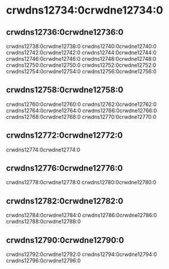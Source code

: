 # crwdns12734:0crwdne12734:0

## crwdns12736:0crwdne12736:0

crwdns12738:0crwdne12738:0 crwdns12740:0crwdne12740:0 crwdns12742:0crwdne12742:0 crwdns12744:0crwdne12744:0 crwdns12746:0crwdne12746:0 crwdns12748:0crwdne12748:0 crwdns12750:0crwdne12750:0 crwdns12752:0crwdne12752:0 crwdns12754:0crwdne12754:0 crwdns12756:0crwdne12756:0

## crwdns12758:0crwdne12758:0

crwdns12760:0crwdne12760:0 crwdns12762:0crwdne12762:0 crwdns12764:0crwdne12764:0 crwdns12766:0crwdne12766:0 crwdns12768:0crwdne12768:0 crwdns12770:0crwdne12770:0

## crwdns12772:0crwdne12772:0

crwdns12774:0crwdne12774:0

## crwdns12776:0crwdne12776:0

crwdns12778:0crwdne12778:0 crwdns12780:0crwdne12780:0

## crwdns12782:0crwdne12782:0

crwdns12784:0crwdne12784:0 crwdns12786:0crwdne12786:0 crwdns12788:0crwdne12788:0

## crwdns12790:0crwdne12790:0

crwdns12792:0crwdne12792:0 crwdns12794:0crwdne12794:0 crwdns12796:0crwdne12796:0